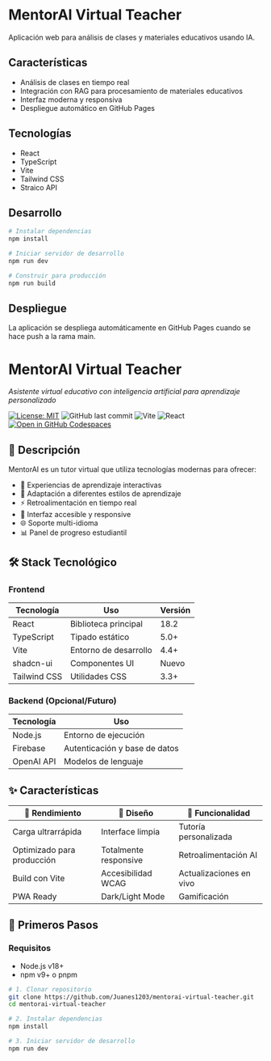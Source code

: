 # MentorAI Virtual Teacher

Aplicación web para análisis de clases y materiales educativos usando IA.

## Características

- Análisis de clases en tiempo real
- Integración con RAG para procesamiento de materiales educativos
- Interfaz moderna y responsiva
- Despliegue automático en GitHub Pages

## Tecnologías

- React
- TypeScript
- Vite
- Tailwind CSS
- Straico API

## Desarrollo

```bash
# Instalar dependencias
npm install

# Iniciar servidor de desarrollo
npm run dev

# Construir para producción
npm run build
```

## Despliegue

La aplicación se despliega automáticamente en GitHub Pages cuando se hace push a la rama main.

# MentorAI Virtual Teacher 

*Asistente virtual educativo con inteligencia artificial para aprendizaje personalizado*

[![License: MIT](https://img.shields.io/badge/License-MIT-blue.svg)](LICENSE)
![GitHub last commit](https://img.shields.io/github/last-commit/Juanes1203/mentorai-virtual-teacher)
![Vite](https://img.shields.io/badge/Vite-4.4.5-646CFF?logo=vite)
![React](https://img.shields.io/badge/React-18.2-61DAFB?logo=react)
[![Open in GitHub Codespaces](https://img.shields.io/badge/Open%20in-GitHub%20Codespaces-blue?logo=github)](https://codespaces.new/Juanes1203/mentorai-virtual-teacher)

## 🌟 Descripción

MentorAI es un tutor virtual que utiliza tecnologías modernas para ofrecer:
- 🎯 Experiencias de aprendizaje interactivas
- 🔄 Adaptación a diferentes estilos de aprendizaje
- ⚡ Retroalimentación en tiempo real
- 📱 Interfaz accesible y responsive
- 🌐 Soporte multi-idioma
- 📊 Panel de progreso estudiantil

## 🛠 Stack Tecnológico

### Frontend
| Tecnología       | Uso                          | Versión |
|------------------|------------------------------|---------|
| React           | Biblioteca principal         | 18.2    |
| TypeScript      | Tipado estático              | 5.0+    |
| Vite            | Entorno de desarrollo        | 4.4+    |
| shadcn-ui       | Componentes UI               | Nuevo   |
| Tailwind CSS    | Utilidades CSS               | 3.3+    |

### Backend (Opcional/Futuro)
| Tecnología       | Uso                          |
|------------------|------------------------------|
| Node.js         | Entorno de ejecución        |
| Firebase        | Autenticación y base de datos|
| OpenAI API      | Modelos de lenguaje         |

## ✨ Características

<div align="center">

| 🚀 Rendimiento | 🎨 Diseño | 🔧 Funcionalidad |
|---------------|----------|------------------|
| Carga ultrarrápida | Interface limpia | Tutoría personalizada |
| Optimizado para producción | Totalmente responsive | Retroalimentación AI |
| Build con Vite | Accesibilidad WCAG | Actualizaciones en vivo |
| PWA Ready     | Dark/Light Mode | Gamificación |

</div>

## 🚀 Primeros Pasos

### Requisitos
- Node.js v18+
- npm v9+ o pnpm

```bash
# 1. Clonar repositorio
git clone https://github.com/Juanes1203/mentorai-virtual-teacher.git
cd mentorai-virtual-teacher

# 2. Instalar dependencias
npm install

# 3. Iniciar servidor de desarrollo
npm run dev
